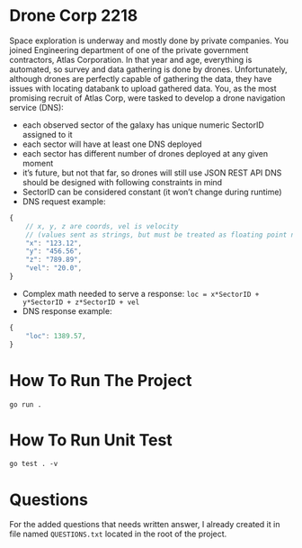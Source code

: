 # Drone Corp 2218 
Space exploration is underway and mostly done by private companies. You joined Engineering department of one of the private government contractors, Atlas Corporation. In that year and age, everything is automated, so survey and data gathering is done by drones. Unfortunately, although drones are perfectly capable of gathering the data, they have issues with locating databank to upload gathered data. You, as the most promising recruit of Atlas Corp, were tasked to develop a drone navigation service (DNS):
* each observed sector of the galaxy has unique numeric SectorID assigned to it
* each sector will have at least one DNS deployed
* each sector has different number of drones deployed at any given moment
* it’s future, but not that far, so drones will still use JSON REST API
DNS should be designed with following constraints in mind
* SectorID can be considered constant (it won’t change during runtime)
* DNS request example:
```javascript
{
    // x, y, z are coords, vel is velocity
    // (values sent as strings, but must be treated as floating point number)
    "x": "123.12",
    "y": "456.56",
    "z": "789.89",
    "vel": "20.0",
}
```
* Complex math needed to serve a response:
```loc = x*SectorID + y*SectorID + z*SectorID + vel```
* DNS response example:
```javascript
{
    "loc": 1389.57,
}
```
# How To Run The Project
```go run .```
# How To Run Unit Test
```go test . -v```
# Questions 
For the added questions that needs written answer, I already created it in file named `QUESTIONS.txt` located in the root of the project.